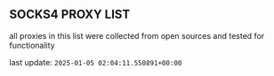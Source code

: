 ## SOCKS4 PROXY LIST

all proxies in this list were collected from open sources and tested for functionality

last update: `2025-01-05 02:04:11.550891+00:00`